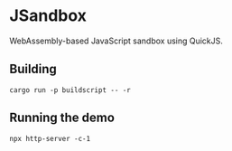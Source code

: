 # JSandbox

WebAssembly-based JavaScript sandbox using QuickJS.

## Building

```
cargo run -p buildscript -- -r
```

## Running the demo
```
npx http-server -c-1
```
